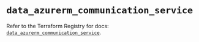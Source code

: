 # `data_azurerm_communication_service`

Refer to the Terraform Registry for docs: [`data_azurerm_communication_service`](https://registry.terraform.io/providers/hashicorp/azurerm/4.36.0/docs/data-sources/communication_service).
